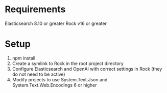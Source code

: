# Requirements

Elasticsearch 8.10 or greater
Rock v16 or greater

# Setup

1. npm install
2. Create a symlink to Rock in the root project directory
3. Configure Elasticsearch and OpenAI with correct settings in Rock (they do not need to be active)
4. Modify projects to use System.Text.Json and System.Text.Web.Encodings 6 or higher